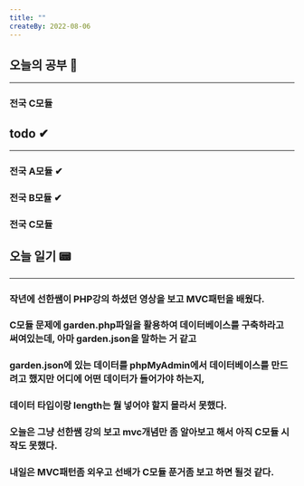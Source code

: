 ```yaml
---
title: ""
createBy: 2022-08-06
---
```

## 오늘의 공부 🎉
---
### 전국 C모듈

## todo ✔
---
### 전국 A모듈 ✔
### 전국 B모듈 ✔
### 전국 C모듈

## 오늘 일기 📟
---
### 작년에 선한쌤이 PHP강의 하셨던 영상을 보고 MVC패턴을 배웠다.
### C모듈 문제에 garden.php파일을 활용하여 데이터베이스를 구축하라고 써여있는데, 아마 garden.json을 말하는 거 같고
### garden.json에 있는 데이터를 phpMyAdmin에서 데이터베이스를 만드려고 했지만 어디에 어떤 데이터가 들어가야 하는지,
### 데이터 타입이랑 length는 뭘 넣어야 할지 몰라서 못했다.
### 오늘은 그냥 선한쌤 강의 보고 mvc개념만 좀 알아보고 해서 아직 C모듈 시작도 못했다.
### 내일은 MVC패턴좀 외우고 선배가 C모듈 푼거좀 보고 하면 될것 같다.